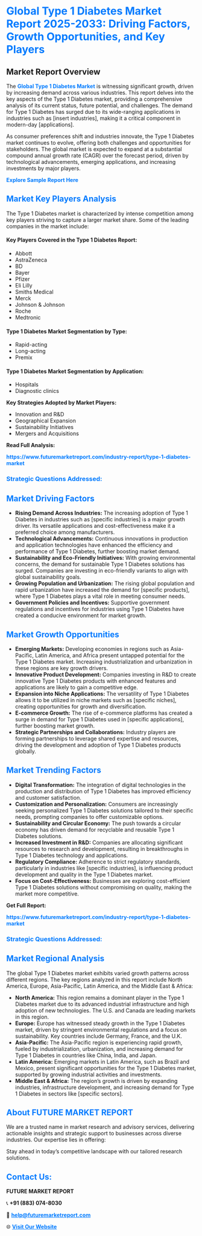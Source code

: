 <h1 style="color: #007BFF;">Global Type 1 Diabetes Market Report 2025-2033: Driving Factors, Growth Opportunities, and Key Players</h1>

<section id="overview">
<h2>Market Report Overview</h2>
<p>The <a href="https://www.futuremarketreport.com/industry-report/type-1-diabetes-market" style="color: #007BFF; text-decoration: none;"><strong>Global Type 1 Diabetes Market</strong></a> is witnessing significant growth, driven by increasing demand across various industries. This report delves into the key aspects of the Type 1 Diabetes market, providing a comprehensive analysis of its current status, future potential, and challenges. The demand for Type 1 Diabetes has surged due to its wide-ranging applications in industries such as [insert industries], making it a critical component in modern-day [applications].</p>
<p>As consumer preferences shift and industries innovate, the Type 1 Diabetes market continues to evolve, offering both challenges and opportunities for stakeholders. The global market is expected to expand at a substantial compound annual growth rate (CAGR) over the forecast period, driven by technological advancements, emerging applications, and increasing investments by major players.</p>
</section>

<section id="overview">
<p><a href="https://www.futuremarketreport.com/request-sample/reportId=82751" style="color: #007BFF; text-decoration: none;"><strong>Explore Sample Report Here</strong></a></p>
</section>

<section id="key-players">
<h2 style="color: #007BFF;">Market Key Players Analysis</h2>
<p>The Type 1 Diabetes market is characterized by intense competition among key players striving to capture a larger market share. Some of the leading companies in the market include:</p>
<h4>Key Players Covered in the Type 1 Diabetes Report:</h4>
<ul><li>Abbott</li><li>AstraZeneca</li><li>BD</li><li>Bayer</li><li>Pfizer</li><li>Eli Lilly</li><li>Smiths Medical</li><li>Merck</li><li>Johnson &amp; Johnson</li><li>Roche</li><li>Medtronic</li></ul>
<h4>Type 1 Diabetes Market Segmentation by Type:</h4>
<ul><li>Rapid-acting</li><li>Long-acting</li><li>Premix</li></ul>

<h4>Type 1 Diabetes Market Segmentation by Application:</h4>
<ul><li>Hospitals</li><li>Diagnostic clinics</li></ul>
<p><strong>Key Strategies Adopted by Market Players:</strong></p>
<ul>
<li>Innovation and R&D</li>
<li>Geographical Expansion</li>
<li>Sustainability Initiatives</li>
<li>Mergers and Acquisitions</li>
</ul>
</section>

<section>
<p><strong>Read Full Analysis: </strong></p><a href="https://www.futuremarketreport.com/industry-report/type-1-diabetes-market" style="color: #007BFF; text-decoration: none;"><strong>https://www.futuremarketreport.com/industry-report/type-1-diabetes-market</strong></a>
<h3 style="color: #007BFF;">Strategic Questions Addressed:</h3>
</section>

<section id="driving-factors">
<h2 style="color: #007BFF;">Market Driving Factors</h2>
<ul>
<li><strong>Rising Demand Across Industries:</strong> The increasing adoption of Type 1 Diabetes in industries such as [specific industries] is a major growth driver. Its versatile applications and cost-effectiveness make it a preferred choice among manufacturers.</li>
<li><strong>Technological Advancements:</strong> Continuous innovations in production and application technologies have enhanced the efficiency and performance of Type 1 Diabetes, further boosting market demand.</li>
<li><strong>Sustainability and Eco-Friendly Initiatives:</strong> With growing environmental concerns, the demand for sustainable Type 1 Diabetes solutions has surged. Companies are investing in eco-friendly variants to align with global sustainability goals.</li>
<li><strong>Growing Population and Urbanization:</strong> The rising global population and rapid urbanization have increased the demand for [specific products], where Type 1 Diabetes plays a vital role in meeting consumer needs.</li>
<li><strong>Government Policies and Incentives:</strong> Supportive government regulations and incentives for industries using Type 1 Diabetes have created a conducive environment for market growth.</li>
</ul>
</section>

<section id="growth-opportunities">
<h2 style="color: #007BFF;">Market Growth Opportunities</h2>
<ul>
<li><strong>Emerging Markets:</strong> Developing economies in regions such as Asia-Pacific, Latin America, and Africa present untapped potential for the Type 1 Diabetes market. Increasing industrialization and urbanization in these regions are key growth drivers.</li>
<li><strong>Innovative Product Development:</strong> Companies investing in R&D to create innovative Type 1 Diabetes products with enhanced features and applications are likely to gain a competitive edge.</li>
<li><strong>Expansion into Niche Applications:</strong> The versatility of Type 1 Diabetes allows it to be utilized in niche markets such as [specific niches], creating opportunities for growth and diversification.</li>
<li><strong>E-commerce Growth:</strong> The rise of e-commerce platforms has created a surge in demand for Type 1 Diabetes used in [specific applications], further boosting market growth.</li>
<li><strong>Strategic Partnerships and Collaborations:</strong> Industry players are forming partnerships to leverage shared expertise and resources, driving the development and adoption of Type 1 Diabetes products globally.</li>
</ul>
</section>

<section id="trending-factors">
<h2 style="color: #007BFF;">Market Trending Factors</h2>
<ul>
<li><strong>Digital Transformation:</strong> The integration of digital technologies in the production and distribution of Type 1 Diabetes has improved efficiency and customer satisfaction.</li>
<li><strong>Customization and Personalization:</strong> Consumers are increasingly seeking personalized Type 1 Diabetes solutions tailored to their specific needs, prompting companies to offer customizable options.</li>
<li><strong>Sustainability and Circular Economy:</strong> The push towards a circular economy has driven demand for recyclable and reusable Type 1 Diabetes solutions.</li>
<li><strong>Increased Investment in R&D:</strong> Companies are allocating significant resources to research and development, resulting in breakthroughs in Type 1 Diabetes technology and applications.</li>
<li><strong>Regulatory Compliance:</strong> Adherence to strict regulatory standards, particularly in industries like [specific industries], is influencing product development and quality in the Type 1 Diabetes market.</li>
<li><strong>Focus on Cost-Effectiveness:</strong> Businesses are exploring cost-efficient Type 1 Diabetes solutions without compromising on quality, making the market more competitive.</li>
</ul>
</section>

<section>
<p><strong>Get Full Report: </strong></p><a href="https://www.futuremarketreport.com/industry-report/type-1-diabetes-market" style="color: #007BFF; text-decoration: none;"><strong>https://www.futuremarketreport.com/industry-report/type-1-diabetes-market</strong></a>
<h3 style="color: #007BFF;">Strategic Questions Addressed:</h3>
</section>


<section id="regional-analysis">
<h2 style="color: #007BFF;">Market Regional Analysis</h2>
<p>The global Type 1 Diabetes market exhibits varied growth patterns across different regions. The key regions analyzed in this report include North America, Europe, Asia-Pacific, Latin America, and the Middle East & Africa:</p>
<ul>
<li><strong>North America:</strong> This region remains a dominant player in the Type 1 Diabetes market due to its advanced industrial infrastructure and high adoption of new technologies. The U.S. and Canada are leading markets in this region.</li>
<li><strong>Europe:</strong> Europe has witnessed steady growth in the Type 1 Diabetes market, driven by stringent environmental regulations and a focus on sustainability. Key countries include Germany, France, and the U.K.</li>
<li><strong>Asia-Pacific:</strong> The Asia-Pacific region is experiencing rapid growth, fueled by industrialization, urbanization, and increasing demand for Type 1 Diabetes in countries like China, India, and Japan.</li>
<li><strong>Latin America:</strong> Emerging markets in Latin America, such as Brazil and Mexico, present significant opportunities for the Type 1 Diabetes market, supported by growing industrial activities and investments.</li>
<li><strong>Middle East & Africa:</strong> The region’s growth is driven by expanding industries, infrastructure development, and increasing demand for Type 1 Diabetes in sectors like [specific sectors].</li>
</ul>
</section>

<footer>
<h2 style="color: #007BFF;">About FUTURE MARKET REPORT</h2>
<p>We are a trusted name in market research and advisory services, delivering actionable insights and strategic support to businesses across diverse industries. Our expertise lies in offering:</p>

<p>Stay ahead in today’s competitive landscape with our tailored research solutions.</p>

<h2 style="color: #007BFF;">Contact Us:</h2>
<p><strong>FUTURE MARKET REPORT</strong></p>
<p>📞 <strong>+91 (883) 074-8030</strong></p>
<p>📧 <strong><a href="mailto:help@futuremarketreport.com" style="color: #007BFF;">help@futuremarketreport.com</a></strong></p>
<p>🌐 <strong><a href="https://www.futuremarketreport.com/" style="color: #007BFF;">Visit Our Website</a></strong></p>
</footer>